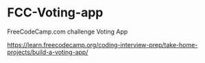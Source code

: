 # FCC-Voting-app
FreeCodeCamp.com challenge Voting App

https://learn.freecodecamp.org/coding-interview-prep/take-home-projects/build-a-voting-app/
